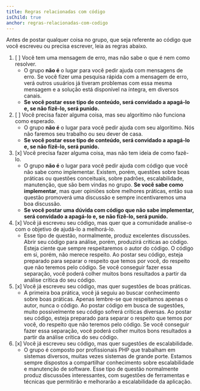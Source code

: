 ```yaml
---
title: Regras relacionadas com código
isChild: true
anchor: regras-relacionadas-com-codigo
---
```


Antes de postar qualquer coisa no grupo, que seja referente ao código que você escreveu ou precisa escrever, leia as regras abaixo.

1. [ ] Você tem uma mensagem de erro, mas não sabe o que é nem como resolver.
    * O grupo **não é** o lugar para você pedir ajuda com mensagens de erro. Se você fizer uma pesquisa rápida com a mensagem de erro, verá outros usuários já tiveram problemas com essa mesma mensagem e a solução está disponível na íntegra, em diversos canais.
    * **Se você postar esse tipo de conteúdo, será convidado a apagá-lo e, se não fizê-lo, será punido.**
2. [ ] Você precisa fazer alguma coisa, mas seu algorítimo não funciona como esperado.
    * O grupo **não é** o lugar para você pedir ajuda com seu algorítimo. Nós não faremos seu trabalho ou seu dever de casa.
    * **Se você postar esse tipo de conteúdo, será convidado a apagá-lo e, se não fizê-lo, será punido.**
3. [x] Você precisa fazer alguma coisa, mas não tem ideia de como fazê-lo.
    * O grupo **não é** o lugar para você pedir ajuda com código que você não sabe como implementar. Existem, porém, questões sobre boas práticas ou questões conceituais, sobre padrões, escalabilidade, manutenção, que são bem vindas no grupo. **Se você sabe como implementar**, mas quer opiniões sobre melhores práticas, então sua questão promoverá uma discussão e sempre incentivaremos uma boa discussão.
    * **Se você postar uma dúvida com código que não sabe implementar, será convidado a apagá-lo e, se não fizê-lo, será punido.**
4. [x] Você já escreveu seu código, mas quer que a comunidade analise-o com o objetivo de ajudá-lo a melhorá-lo.
    * Esse tipo de questão, normalmente, produz excelentes discussões.  Abrir seu código para análise, porém, produzirá críticas ao código. Esteja ciente que sempre respeitaremos o autor do código. O código em si, porém, não merece respeito. Ao postar seu código, esteja preparado para separar o respeito que temos por você, do respeito que não teremos pelo código. Se você conseguir fazer essa separação, você poderá colher muitos bons resultados a partir da análise crítica do seu código.
5. [x] Você já escreveu seu código, mas quer sugestões de boas práticas.
    * A primeira boa prática, você já seguiu ao buscar conhecimento sobre boas práticas. Apenas lembre-se que respeitamos apenas o autor, nunca o código. Ao postar código em busca de sugestões, muito possivelmente seu código sofrerá críticas diversas. Ao postar seu código, esteja preparado para separar o respeito que temos por você, do respeito que não teremos pelo código. Se você conseguir fazer essa separação, você poderá colher muitos bons resultados a partir da análise crítica do seu código.
6. [x] Você já escreveu seu código, mas quer sugestões de escalabilidade.
    * O grupo é composto por profissionais PHP que trabalham em sistemas diversos, muitas vezes sistemas de grande porte. Estamos sempre dispostos a compartilhar conhecimento sobre escalabilidade e manutenção de software. Esse tipo de questão normalmente produz discussões interessantes, com sugestões de ferramentas e técnicas que permitirão e melhorarão a escalabilidade da aplicação.
